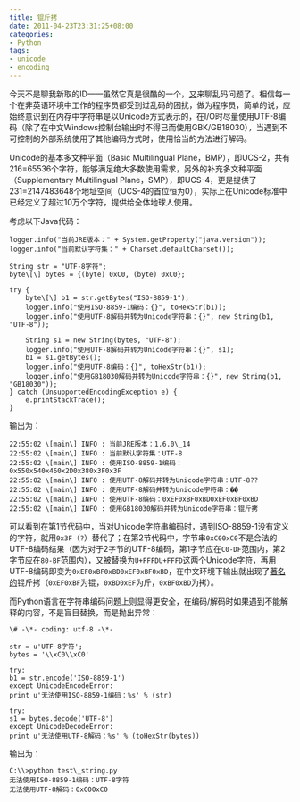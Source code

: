 ```yaml
---
title: 锟斤拷
date: 2011-04-23T23:31:25+08:00
categories:
- Python
tags:
- unicode
- encoding
---
```


今天不是聊我新取的ID——虽然它真是很酷的一个，[又](../character-encodings-w-python/)来聊乱码问题了。相信每一个在非英语环境中工作的程序员都受到过乱码的困扰，做为程序员，简单的说，应始终意识到在内存中字符串是以Unicode方式表示的，在I/O时尽量使用UTF-8编码（除了在中文Windows控制台输出时不得已而使用GBK/GB18030），当遇到不可控制的外部系统使用了其他编码方式时，使用恰当的方法进行解码。
<!-- more -->
Unicode的基本多文种平面（Basic Multilingual Plane，BMP），即UCS-2，共有216\=65536个字符，能够满足绝大多数使用需求，另外的补充多文种平面（Supplementary Multilingual Plane，SMP），即UCS-4，更是提供了231\=2147483648个地址空间（UCS-4的首位恒为0），实际上在Unicode标准中已经定义了超过10万个字符，提供给全体地球人使用。

考虑以下Java代码：

```
logger.info("当前JRE版本：" + System.getProperty("java.version"));
logger.info("当前默认字符集：" + Charset.defaultCharset());

String str = "UTF-8字符";
byte\[\] bytes = {(byte) 0xC0, (byte) 0xC0};

try {
	byte\[\] b1 = str.getBytes("ISO-8859-1");
	logger.info("使用ISO-8859-1编码：{}", toHexStr(b1));
	logger.info("使用UTF-8解码并转为Unicode字符串：{}", new String(b1, "UTF-8"));

	String s1 = new String(bytes, "UTF-8");
	logger.info("使用UTF-8解码并转为Unicode字符串：{}", s1);
	b1 = s1.getBytes();
	logger.info("使用UTF-8编码：{}", toHexStr(b1));
	logger.info("使用GB18030解码并转为Unicode字符串：{}", new String(b1, "GB18030"));
} catch (UnsupportedEncodingException e) {
	e.printStackTrace();
}
```

输出为：

```
22:55:02 \[main\] INFO : 当前JRE版本：1.6.0\_14
22:55:02 \[main\] INFO : 当前默认字符集：UTF-8
22:55:02 \[main\] INFO : 使用ISO-8859-1编码：0x550x540x460x2D0x380x3F0x3F
22:55:02 \[main\] INFO : 使用UTF-8解码并转为Unicode字符串：UTF-8??
22:55:02 \[main\] INFO : 使用UTF-8解码并转为Unicode字符串：��
22:55:02 \[main\] INFO : 使用UTF-8编码：0xEF0xBF0xBD0xEF0xBF0xBD
22:55:02 \[main\] INFO : 使用GB18030解码并转为Unicode字符串：锟斤拷
```

可以看到在第1节代码中，当对Unicode字符串编码时，遇到ISO-8859-1没有定义的字符，就用`0x3F`（`?`）替代了；在第2节代码中，字节串`0xC00xC0`不是合法的UTF-8编码结果（因为对于2字节的UTF-8编码，第1字节应在`C0-DF`范围内，第2字节应在`80-BF`范围内），又被替换为`U+FFFDU+FFFD`这两个Unicode字符，再用UTF-8编码即变为`0xEF0xBF0xBD0xEF0xBF0xBD`，在中文环境下输出就出现了[著名的](http://baike.baidu.com/view/2638658.htm#sub2638658)锟斤拷（`0xEF0xBF`为锟，`0xBD0xEF`为斤，`0xBF0xBD`为拷）。

而Python语言在字符串编码问题上则显得更安全，在编码/解码时如果遇到不能解释的内容，不是盲目替换，而是抛出异常：

```
\# -\*- coding: utf-8 -\*-

str = u'UTF-8字符';
bytes = '\\xC0\\xC0'

try:
b1 = str.encode('ISO-8859-1')
except UnicodeEncodeError:
print u'无法使用ISO-8859-1编码：%s' % (str)

try:
s1 = bytes.decode('UTF-8')
except UnicodeDecodeError:
print u'无法使用UTF-8解码：%s' % (toHexStr(bytes))
```

输出为：

```
C:\\>python test\_string.py
无法使用ISO-8859-1编码：UTF-8字符
无法使用UTF-8解码：0xC00xC0
```
